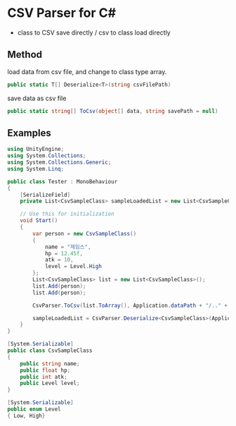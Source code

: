 # CSV Parser for C#

- class to CSV save directly / csv to class load directly

## Method

load data from csv file, and change to class type array.
```c#
public static T[] Deserialize<T>(string csvFilePath)
```

save data as csv file
```c#
public static string[] ToCsv(object[] data, string savePath = null)
```

## Examples

```c#
using UnityEngine;
using System.Collections;
using System.Collections.Generic;
using System.Linq;

public class Tester : MonoBehaviour
{
    [SerializeField]
    private List<CsvSampleClass> sampleLoadedList = new List<CsvSampleClass>();

    // Use this for initialization
    void Start()
    {
        var person = new CsvSampleClass()
        {
            name = "제임스",
            hp = 12.45f,
            atk = 10,
            level = Level.High
        };
        List<CsvSampleClass> list = new List<CsvSampleClass>();
        list.Add(person);
        list.Add(person);

        CsvParser.ToCsv(list.ToArray(), Application.dataPath + "/.." + "/samplePeople.csv");

        sampleLoadedList = CsvParser.Deserialize<CsvSampleClass>(Application.dataPath + "/.." + "/samplePeople.csv").ToList();
    }
}

[System.Serializable]
public class CsvSampleClass
{
    public string name;
    public float hp;
    public int atk;
    public Level level;
}

[System.Serializable]
public enum Level
{ Low, High}
```

